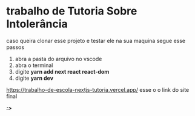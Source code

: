 # trabalho de Tutoria Sobre Intolerância

caso queira clonar esse projeto e testar ele na sua maquina
segue esse passos

1. abra a pasta do arquivo no vscode
2. abra o terminal
3. digite **yarn add next react react-dom**
4. digite **yarn dev**

<https://trabalho-de-escola-nextjs-tutoria.vercel.app/> esse o o link do site final

**_:>_**
